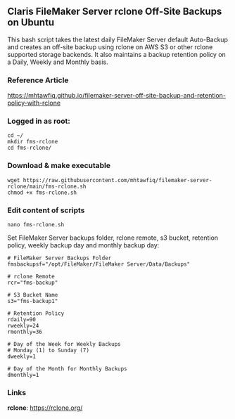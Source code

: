 ## Claris FileMaker Server rclone Off-Site Backups on Ubuntu
This bash script takes the latest daily FileMaker Server default Auto-Backup and creates an off-site backup using rclone on AWS S3 or other rclone supported storage backends.
It also maintains a backup retention policy on a Daily, Weekly and Monthly basis.

### Reference Article
https://mhtawfiq.github.io/filemaker-server-off-site-backup-and-retention-policy-with-rclone

### Logged in as root:
```
cd ~/
mkdir fms-rclone
cd fms-rclone/
```
### Download & make executable
```
wget https://raw.githubusercontent.com/mhtawfiq/filemaker-server-rclone/main/fms-rclone.sh
chmod +x fms-rclone.sh
``` 
### Edit content of scripts
```
nano fms-rclone.sh
```
Set FileMaker Server backups folder, rclone remote, s3 bucket, retention policy, weekly backup day and monthly backup day:
```
# FileMaker Server Backups Folder
fmsbackupsf="/opt/FileMaker/FileMaker Server/Data/Backups"

# rclone Remote
rcr="fms-backup"

# S3 Bucket Name
s3="fms-backup1"

# Retention Policy
rdaily=90
rweekly=24
rmonthly=36

# Day of the Week for Weekly Backups
# Monday (1) to Sunday (7)
dweekly=1

# Day of the Month for Monthly Backups
dmonthly=1
```


### Links
**rclone**: https://rclone.org/
